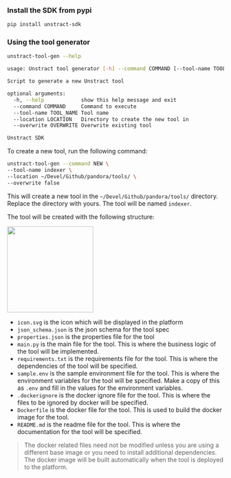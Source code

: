### Install the SDK from pypi

```bash
pip install unstract-sdk
```

### Using the tool generator

```bash
unstract-tool-gen --help

usage: Unstract tool generator [-h] --command COMMAND [--tool-name TOOL_NAME] [--location LOCATION] [--overwrite OVERWRITE]

Script to generate a new Unstract tool

optional arguments:
  -h, --help            show this help message and exit
  --command COMMAND     Command to execute
  --tool-name TOOL_NAME Tool name
  --location LOCATION   Directory to create the new tool in
  --overwrite OVERWRITE Overwrite existing tool

Unstract SDK
```

To create a new tool, run the following command:

```bash
unstract-tool-gen --command NEW \
--tool-name indexer \
--location ~/Devel/Github/pandora/tools/ \
--overwrite false
```

This will create a new tool in the `~/Devel/Github/pandora/tools/` directory. Replace the directory with yours. The tool will be named `indexer`. 

The tool will be created with the following structure:

<img src="/img/page_content/tool-scaffold.png" width="200px"></img>

- `icon.svg` is the icon which will be displayed in the platform
- `json_schema.json` is the json schema for the tool spec
- `properties.json` is the properties file for the tool
- `main.py` is the main file for the tool. This is where the business logic of the tool will be implemented.
- `requirements.txt` is the requirements file for the tool. This is where the dependencies of the tool will be specified.
- `sample.env` is the sample environment file for the tool. This is where the environment variables for the tool will be specified. Make a copy of this as `.env` and fill in the values for the environment variables.
- `.dockerignore` is the docker ignore file for the tool. This is where the files to be ignored by docker will be specified.
- `Dockerfile` is the docker file for the tool. This is used to build the docker image for the tool.
- `README.md` is the readme file for the tool. This is where the documentation for the tool will be specified.

>The docker related files need not be modified unless you are using a different base image or you need to install additional dependencies. The docker image will be built automatically when the tool is deployed to the platform.
